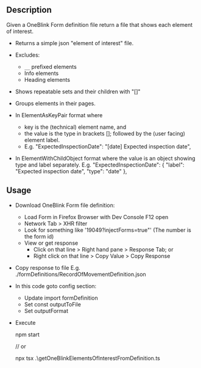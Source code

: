 
 ## Description

Given a OneBlink Form definition file return a file that shows each element of interest. 

* Returns a simple json "element of interest" file.

* Excludes:
  - `__` prefixed elements
  - Info elements
  - Heading elements

* Shows repeatable sets and their children with "[]"

* Groups elements in their pages.

* In ElementAsKeyPair format where
  - key is the (technical) element name, and
  - the value is the type in brackets []; followed by the (user facing) element label. 
  - E.g. 
    "ExpectedInspectionDate": "[date] Expected inspection date",

* In ElementWithChildObject format where the value is an object showing type and label separately. E.g.
    "ExpectedInspectionDate": {
      "label": "Expected inspection date",
      "type": "date"
    },

## Usage

* Download OneBlink Form file definition:
  - Load Form in Firefox Browser with Dev Console F12 open
  - Network Tab > XHR filter
  - Look for something like '19049?injectForms=true"' (The number is the form id)
  - View or get response
    + Click on that line > Right hand pane > Response Tab; or
    + Right click on that line > Copy Value > Copy Response

* Copy response to file E.g. ./formDefinitions/RecordOfMovementDefinition.json

* In this code goto config section:
  - Update import formDefinition
  - Set const outputToFile
  - Set outputFormat

* Execute 
    
    npm start
    
    // or
    
    npx tsx .\getOneBlinkElementsOfInterestFromDefinition.ts


